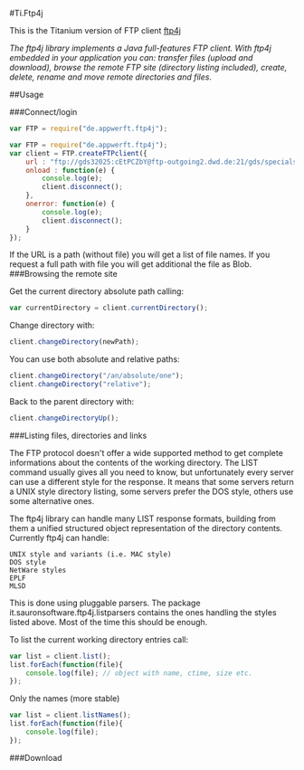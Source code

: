 #Ti.Ftp4j

This is the Titanium version of FTP client [ftp4j](http://www.sauronsoftware.it/projects/ftp4j/index.php)

 _The ftp4j library implements a Java full-features FTP client. With ftp4j embedded in your application you can: transfer files (upload and download), browse the remote FTP site (directory listing included), create, delete, rename and move remote directories and files._


##Usage

###Connect/login
```javascript
var FTP = require("de.appwerft.ftp4j");

var FTP = require("de.appwerft.ftp4j");
var client = FTP.createFTPclient({
	url : "ftp://gds32025:cEtPCZbY@ftp-outgoing2.dwd.de:21/gds/specials/radar/",
	onload : function(e) {
		console.log(e);
		client.disconnect();
	},
	onerror: function(e) {
		console.log(e);
		client.disconnect();
	}
});
```
If the URL is a path (without file) you will get a list of file names. If you request a full path with file you will get additional the file as Blob.
###Browsing the remote site

Get the current directory absolute path calling:
```javascript
var currentDirectory = client.currentDirectory();
```
Change directory with:
```javascript
client.changeDirectory(newPath);
```
You can use both absolute and relative paths:
```javascript
client.changeDirectory("/an/absolute/one");
client.changeDirectory("relative");
```
Back to the parent directory with:
```javascript
client.changeDirectoryUp();
```

###Listing files, directories and links

The FTP protocol doesn't offer a wide supported method to get complete informations about the contents of the working directory. The LIST command usually gives all you need to know, but unfortunately every server can use a different style for the response. It means that some servers return a UNIX style directory listing, some servers prefer the DOS style, others use some alternative ones.

The ftp4j library can handle many LIST response formats, building from them a unified structured object representation of the directory contents. Currently ftp4j can handle:

    UNIX style and variants (i.e. MAC style)
    DOS style
    NetWare styles
    EPLF
    MLSD

This is done using pluggable parsers. The package it.sauronsoftware.ftp4j.listparsers contains the ones handling the styles listed above. Most of the time this should be enough.

To list the current working directory entries call:
```javascript
var list = client.list();
list.forEach(function(file){
	console.log(file); // object with name, ctime, size etc.
});
```
Only the names (more stable)
```javascript
var list = client.listNames();
list.forEach(function(file){
	console.log(file); 
});
```
###Download

```